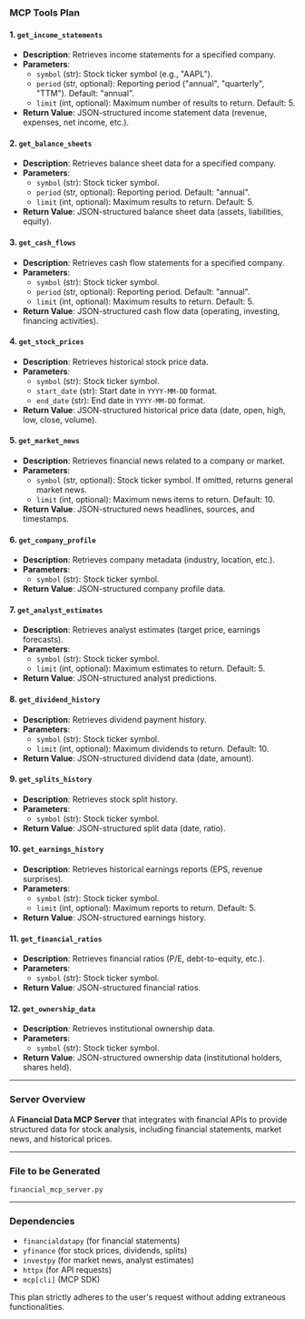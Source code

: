 ### **MCP Tools Plan**  

#### **1. `get_income_statements`**  
- **Description**: Retrieves income statements for a specified company.  
- **Parameters**:  
  - `symbol` (str): Stock ticker symbol (e.g., "AAPL").  
  - `period` (str, optional): Reporting period ("annual", "quarterly", "TTM"). Default: "annual".  
  - `limit` (int, optional): Maximum number of results to return. Default: 5.  
- **Return Value**: JSON-structured income statement data (revenue, expenses, net income, etc.).  

#### **2. `get_balance_sheets`**  
- **Description**: Retrieves balance sheet data for a specified company.  
- **Parameters**:  
  - `symbol` (str): Stock ticker symbol.  
  - `period` (str, optional): Reporting period. Default: "annual".  
  - `limit` (int, optional): Maximum results to return. Default: 5.  
- **Return Value**: JSON-structured balance sheet data (assets, liabilities, equity).  

#### **3. `get_cash_flows`**  
- **Description**: Retrieves cash flow statements for a specified company.  
- **Parameters**:  
  - `symbol` (str): Stock ticker symbol.  
  - `period` (str, optional): Reporting period. Default: "annual".  
  - `limit` (int, optional): Maximum results to return. Default: 5.  
- **Return Value**: JSON-structured cash flow data (operating, investing, financing activities).  

#### **4. `get_stock_prices`**  
- **Description**: Retrieves historical stock price data.  
- **Parameters**:  
  - `symbol` (str): Stock ticker symbol.  
  - `start_date` (str): Start date in `YYYY-MM-DD` format.  
  - `end_date` (str): End date in `YYYY-MM-DD` format.  
- **Return Value**: JSON-structured historical price data (date, open, high, low, close, volume).  

#### **5. `get_market_news`**  
- **Description**: Retrieves financial news related to a company or market.  
- **Parameters**:  
  - `symbol` (str, optional): Stock ticker symbol. If omitted, returns general market news.  
  - `limit` (int, optional): Maximum news items to return. Default: 10.  
- **Return Value**: JSON-structured news headlines, sources, and timestamps.  

#### **6. `get_company_profile`**  
- **Description**: Retrieves company metadata (industry, location, etc.).  
- **Parameters**:  
  - `symbol` (str): Stock ticker symbol.  
- **Return Value**: JSON-structured company profile data.  

#### **7. `get_analyst_estimates`**  
- **Description**: Retrieves analyst estimates (target price, earnings forecasts).  
- **Parameters**:  
  - `symbol` (str): Stock ticker symbol.  
  - `limit` (int, optional): Maximum estimates to return. Default: 5.  
- **Return Value**: JSON-structured analyst predictions.  

#### **8. `get_dividend_history`**  
- **Description**: Retrieves dividend payment history.  
- **Parameters**:  
  - `symbol` (str): Stock ticker symbol.  
  - `limit` (int, optional): Maximum dividends to return. Default: 10.  
- **Return Value**: JSON-structured dividend data (date, amount).  

#### **9. `get_splits_history`**  
- **Description**: Retrieves stock split history.  
- **Parameters**:  
  - `symbol` (str): Stock ticker symbol.  
- **Return Value**: JSON-structured split data (date, ratio).  

#### **10. `get_earnings_history`**  
- **Description**: Retrieves historical earnings reports (EPS, revenue surprises).  
- **Parameters**:  
  - `symbol` (str): Stock ticker symbol.  
  - `limit` (int, optional): Maximum reports to return. Default: 5.  
- **Return Value**: JSON-structured earnings history.  

#### **11. `get_financial_ratios`**  
- **Description**: Retrieves financial ratios (P/E, debt-to-equity, etc.).  
- **Parameters**:  
  - `symbol` (str): Stock ticker symbol.  
- **Return Value**: JSON-structured financial ratios.  

#### **12. `get_ownership_data`**  
- **Description**: Retrieves institutional ownership data.  
- **Parameters**:  
  - `symbol` (str): Stock ticker symbol.  
- **Return Value**: JSON-structured ownership data (institutional holders, shares held).  

---

### **Server Overview**  
A **Financial Data MCP Server** that integrates with financial APIs to provide structured data for stock analysis, including financial statements, market news, and historical prices.  

---

### **File to be Generated**  
`financial_mcp_server.py`  

---

### **Dependencies**  
- `financialdatapy` (for financial statements)  
- `yfinance` (for stock prices, dividends, splits)  
- `investpy` (for market news, analyst estimates)  
- `httpx` (for API requests)  
- `mcp[cli]` (MCP SDK)  

This plan strictly adheres to the user's request without adding extraneous functionalities.